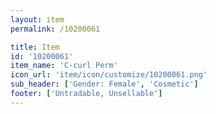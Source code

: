 ```yaml
---
layout: item
permalink: /10200061

title: Item
id: '10200061'
item_name: 'C-curl Perm'
icon_url: 'item/icon/customize/10200061.png'
sub_header: ['Gender: Female', 'Cosmetic']
footer: ['Untradable, Unsellable']
---
```

